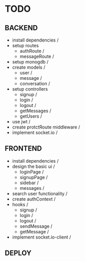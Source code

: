 # TODO

## BACKEND

- install dependencies /
- setup routes
    - authRoute /
    - messageRoute /
- setup monogdb /
- create models /
    - user /
    - message /
    - conversation /
- setup controllers 
    - signup /
    - login /
    - logout /
    - getMessages /
    - getUsers /
- use jwt /
- create protctRoute middleware /
- implement socket.io /

## FRONTEND

- install dependencies /
- design the basic ui /
    - loginPage /
    - signupPage /
    - sidebar /
    - messages /
- search user functionality /
- create authContext /
- hooks /
    - signup /
    - login /
    - logout /
    - sendMessage /
    - getMessage /
- implement socket.io-client /


## DEPLOY



